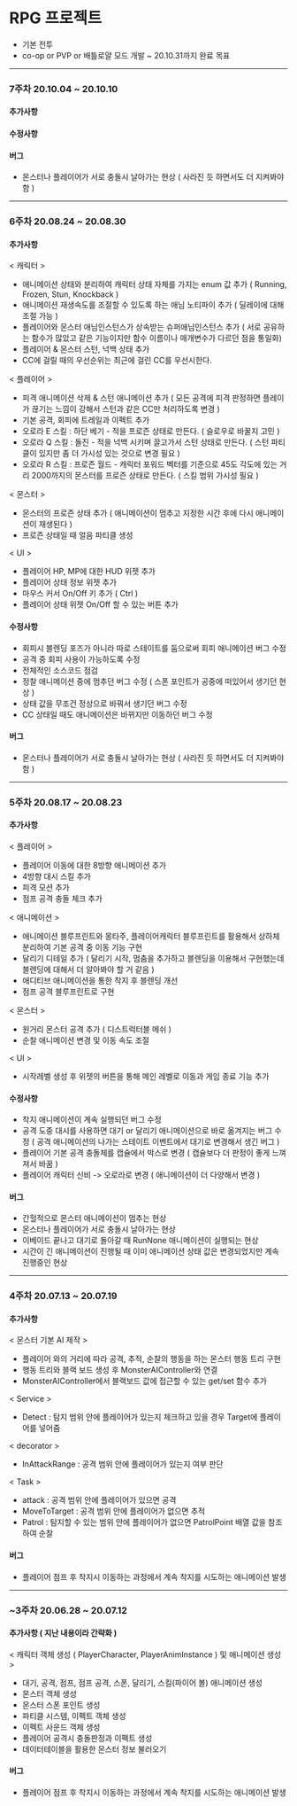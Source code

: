 # RPG 프로젝트

- 기본 전투
- co-op or PVP or 배틀로얄 모드 개발
~ 20.10.31까지 완료 목표

<hr/>

### 7주차 20.10.04 ~ 20.10.10

#### 추가사항

#### 수정사항

#### 버그
- 몬스터나 플레이어가 서로 충돌시 날아가는 현상 ( 사라진 듯 하면서도 더 지켜봐야 함 )

<hr/>

### 6주차 20.08.24 ~ 20.08.30

#### 추가사항
< 캐릭터 > 
- 애니메이션 상태와 분리하여 캐릭터 상태 자체를 가지는 enum 값 추가 ( Running, Frozen, Stun, Knockback )
- 애니메이션 재생속도를 조절할 수 있도록 하는 애님 노티파이 추가 ( 딜레이에 대해 조절 가능 )
- 플레이어와 몬스터 애님인스턴스가 상속받는 슈퍼애님인스턴스 추가 ( 서로 공유하는 함수가 많았고 같은 기능이지만 함수 이름이나 매개변수가 다르던 점을
통일화)
- 플레이어 & 몬스터 스턴, 넉백 상태 추가
- CC에 걸릴 때의 우선순위는 최근에 걸린 CC를 우선시한다.

< 플레이어 >
- 피격 애니메이션 삭제 & 스턴 애니메이션 추가 ( 모든 공격에 피격 판정하면 플레이가 끊기는 느낌이 강해서 스턴과 같은 CC만 처리하도록 변경 )
- 기본 공격, 회피에 트레일과 이펙트 추가
- 오로라 E 스킬 : 하단 베기 - 적을 프로즌 상태로 만든다. ( 슬로우로 바꿀지 고민 )
- 오로라 Q 스킬 : 돌진 - 적을 넉백 시키며 끌고가서 스턴 상태로 만든다. ( 스턴 파티클이 있지만 좀 더 가시성 있는 것으로 변경 필요 )
- 오로라 R 스킬 : 프로즌 월드 - 캐릭터 포워드 벡터를 기준으로 45도 각도에 있는 거리 2000까지의 몬스터를 프로즌 상태로 만든다. ( 스킬 범위 가시성 필요 )

< 몬스터 >
- 몬스터의 프로즌 상태 추가 ( 애니메이션이 멈추고 지정한 시간 후에 다시 애니메이션이 재생된다 )
- 프로즌 상태일 때 얼음 파티클 생성

< UI >
- 플레이어 HP, MP에 대한 HUD 위젯 추가
- 플레이어 상태 정보 위젯 추가
- 마우스 커서 On/Off 키 추가 ( Ctrl )
- 플레이어 상태 위젯 On/Off 할 수 있는 버튼 추가

#### 수정사항
- 회피시 블렌딩 포즈가 아니라 따로 스테이트를 둠으로써 회피 애니메이션 버그 수정
- 공격 중 회피 사용이 가능하도록 수정
- 전체적인 소스코드 점검
- 정찰 애니메이션 중에 멈추던 버그 수정 ( 스폰 포인트가 공중에 떠있어서 생기던 현상 )
- 상태 값을 무조건 정상으로 바꿔서 생기던 버그 수정
- CC 상태일 때도 애니메이션은 바뀌지만 이동하던 버그 수정

#### 버그
- 몬스터나 플레이어가 서로 충돌시 날아가는 현상 ( 사라진 듯 하면서도 더 지켜봐야 함 )

<hr/>

### 5주차 20.08.17 ~ 20.08.23

#### 추가사항
< 플레이어 >
- 플레이어 이동에 대한 8방향 애니메이션 추가
- 4방향 대시 스킬 추가
- 피격 모션 추가
- 점프 공격 충돌 체크 추가

< 애니메이션 >
- 애니메이션 블루프린트와 몽타주, 플레이어캐릭터 블루프린트를 활용해서 상하체 분리하여 기본 공격 중 이동 기능 구현
- 달리기 디테일 추가 ( 달리기 시작, 멈춤을 추가하고 블렌딩을 이용해서 구현했는데 블렌딩에 대해서 더 알아봐야 할 거 같음 )
- 애디티브 애니메이션을 통한 착지 후 블렌딩 개선
- 점프 공격 블루프린트로 구현

< 몬스터 >
- 원거리 몬스터 공격 추가 ( 디스트럭터블 메쉬 )
- 순찰 애니메이션 변경 및 이동 속도 조절

< UI >
- 시작레벨 생성 후 위젯의 버튼을 통해 메인 레벨로 이동과 게임 종료 기능 추가

#### 수정사항
- 착지 애니메이션이 계속 실행되던 버그 수정
- 공격 도중 대시를 사용하면 대기 or 달리기 애니메이션으로 바로 옮겨지는 버그 수정 ( 공격 애니메이션의 나가는 스테이트 이벤트에서 대기로 변경해서 생긴 버그 )
- 플레이어 기본 공격 충돌체를 캡슐에서 박스로 변경 ( 캡슐보다 더 판정이 좋게 느껴져서 바꿈 )
- 플레이어 캐릭터 신비 -> 오로라로 변경 ( 애니메이션이 더 다양해서 변경 )

#### 버그
- 간헐적으로 몬스터 애니메이션이 멈추는 현상
- 몬스터나 플레이어가 서로 충돌시 날아가는 현상
- 이베이드 끝나고 대기로 돌아갈 때 RunNone 애니메이션이 실행되는 현상
- 시간이 긴 애니메이션이 진행될 때 이미 애니메이션 상태 값은 변경되었지만 계속 진행중인 현상

<hr/>

### 4주차 20.07.13 ~ 20.07.19

#### 추가사항
< 몬스터 기본 AI 제작 >

- 플레이어 와의 거리에 따라 공격, 추적, 순찰의 행동을 하는 몬스터 행동 트리 구현
- 행동 트리와 블랙 보드 생성 후 MonsterAIController와 연결
- MonsterAIController에서 블랙보드 값에 접근할 수 있는 get/set 함수 추가

< Service >
- Detect : 탐지 범위 안에 플레이어가 있는지 체크하고 있을 경우 Target에 플레이어를 넣어줌

< decorator >
- InAttackRange : 공격 범위 안에 플레이어가 있는지 여부 판단

< Task >
- attack : 공격 범위 안에 플레이어가 있으면 공격
- MoveToTarget : 공격 범위 안에 플레이어가 없으면 추적
- Patrol : 탐지할 수 있는 범위 안에 플레이어가 없으면 PatrolPoint 배열 값을 참조하여 순찰


#### 버그
- 플레이어 점프 후 착지시 이동하는 과정에서 계속 착지를 시도하는 애니메이션 발생

<hr/>

### ~3주차 20.06.28 ~ 20.07.12

#### 추가사항 ( 지난 내용이라 간략화 )
< 캐릭터 객체 생성 ( PlayerCharacter, PlayerAnimInstance ) 및 애니메이션 생성 >
- 대기, 공격, 점프, 점프 공격, 스폰, 달리기, 스킬(파이어 볼) 애니메이션 생성
- 몬스터 객체 생성
- 몬스터 스폰 포인트 생성
- 파티클 시스템, 이펙트 객체 생성
- 이펙트 사운드 객체 생성
- 플레이어 공격시 충돌판정과 이펙트 생성
- 데이터테이블을 활용한 몬스터 정보 불러오기

#### 버그
- 플레이어 점프 후 착지시 이동하는 과정에서 계속 착지를 시도하는 애니메이션 발생
